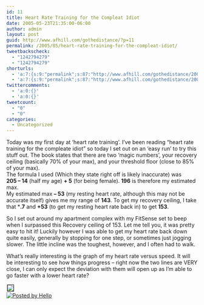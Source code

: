 ```yaml
---
id: 11
title: Heart Rate Training for the Compleat Idiot
date: 2005-05-23T21:35:00-06:00
author: admin
layout: post
guid: http://www.afhill.com/gothedistance/?p=11
permalink: /2005/05/heart-rate-training-for-the-compleat-idiot/
tweetbackscheck:
  - "1242794279"
  - "1242794279"
shorturls:
  - 'a:7:{s:9:"permalink";s:87:"http://www.afhill.com/gothedistance/2005/05/heart-rate-training-for-the-compleat-idiot/";s:7:"tinyurl";s:25:"http://tinyurl.com/osx5s3";s:4:"isgd";s:17:"http://is.gd/BzbA";s:5:"bitly";s:19:"http://bit.ly/1Rub7";s:5:"snipr";s:22:"http://snipr.com/ie5v6";s:5:"snurl";s:22:"http://snurl.com/ie5v6";s:7:"snipurl";s:24:"http://snipurl.com/ie5v6";}'
  - 'a:7:{s:9:"permalink";s:87:"http://www.afhill.com/gothedistance/2005/05/heart-rate-training-for-the-compleat-idiot/";s:7:"tinyurl";s:25:"http://tinyurl.com/osx5s3";s:4:"isgd";s:17:"http://is.gd/BzbA";s:5:"bitly";s:19:"http://bit.ly/1Rub7";s:5:"snipr";s:22:"http://snipr.com/ie5v6";s:5:"snurl";s:22:"http://snurl.com/ie5v6";s:7:"snipurl";s:24:"http://snipurl.com/ie5v6";}'
twittercomments:
  - 'a:0:{}'
  - 'a:0:{}'
tweetcount:
  - "0"
  - "0"
categories:
  - Uncategorized
---
```

Today was my first day at &#8216;heart rate training&#8217;. I&#8217;ve been reading &#8220;heart rate training for the compleate idiot&#8221; so today I set out on an &#8216;easy run&#8217; to try this stuff out. The book states that there are two &#8216;magic numbers&#8217;, your recovery ceiling (basically 70% of your max), and your threshold floor (close to 85% of your max).  
The formula I used (Which they state right off is likely inaccurate) was  
**205 &#8211; 14** (half my age) **+ 5** (for being female). **196** is therefore my estimated max.  
My estimated max **&#8211; 53** (my resting heart rate, although this may not be accurate itself) gives me my range of **143**. To get my recovery ceiling, I take that ***.7** and **+53** (to get my resting heart rate back in) to get **153**.

So I set out around my apartment complex with my FitSense set to beep when I surpassed this Recovery ceiling of 153. Let me tell you, it was pretty easy to hit it! Luckily however I was able to get my heart rate back down quite easily, generally by stopping for one step, or sometimes just jogging slower. The little incline was the toughest, however, and I often had to walk.

What&#8217;s really interesting is the graph of my heart rate versus speed. It will be interesting to see how things progress &#8211; right now the two lines are VERY close, I can only expect the deviation with them will open up as I&#8217;m able to go faster with a lower heart rate?

[<img border='0' style='border:1px solid #000000; margin:2px' src='http://photos1.blogger.com/img/17/5941/320/chart_may23.jpg' />](http://photos1.blogger.com/img/17/5941/640/chart_may23.jpg)  
<a href='http://www.hello.com/' target='ext'><img src='http://photos1.blogger.com/pbh.gif' alt='Posted by Hello' border='0' style='border:0px;padding:0px;background:transparent;' align='absmiddle' /></a>